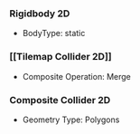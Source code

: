 ### Rigidbody 2D

- BodyType: static

### [[Tilemap Collider 2D]]

- Composite Operation: Merge

### Composite Collider 2D

- Geometry Type: Polygons
